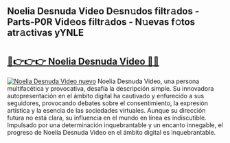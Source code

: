 ## Noelia Desnuda Video D𝚎sn𝚞dos filtr𝚊dos - Parts-P0R Vid𝚎os filtr𝚊dos - N𝚞evas f𝚘tos atr𝚊ctivas yYNLE

# <h2><a href="http://mb041m0.tromn.icu/?c=Noelia+Desnuda+Video">🔗👉👉👉 Noelia Desnuda Video 🔗🔗</a></h2>

[![Noelia Desnuda Video nuevo](https://i.imgur.com/pEAQMta.gif)](http://mb041m0.tromn.icu/?c=Noelia+Desnuda+Video)
Noelia Desnuda Video, una persona multifacética y provocativa, desafía la descripción simple. Su innovadora autopresentación en el ámbito digital ha cautivado y enfurecido a sus seguidores, provocando debates sobre el consentimiento, la expresión artística y la esencia de las sociedades virtuales. Aunque su dirección futura no está clara, su influencia en el mundo en línea es indiscutible. Impulsado por una determinación inquebrantable y un encanto innegable, el progreso de Noelia Desnuda Video en el ámbito digital es inquebrantable.
